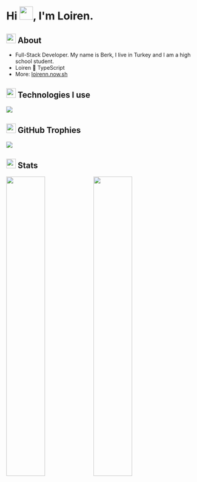 
<h1>Hi <img width="35" src="https://cdn.shopify.com/s/files/1/1061/1924/products/Waving_Hand_Sign_Emoji_Icon_ios10_grande.png" />, I'm Loiren.</h1>

<h2><img width="25" src="https://em-content.zobj.net/thumbs/72/apple/354/blue-book_1f4d8.png" /> About</h2>

- Full-Stack Developer. My name is Berk, I live in Turkey and I am a high school student.
- Loiren 💙 TypeScript
- More: [loirenn.now.sh](https://loirenn.now.sh)

<h2 width="100%"><img width="25" src="https://em-content.zobj.net/thumbs/72/apple/354/laptop_1f4bb.png" /> Technologies I use</h2>
<img src="https://skillicons.dev/icons?i=javascript,typescript,react,vue,svelte,nextjs,nuxtjs,nodejs,mongodb,vscode,git,java,css,html,netlify,tailwindcss,webpack,express,ps,ae,discord&theme=dark" />

<h2 width="100%"><img width="25" src="https://em-content.zobj.net/thumbs/72/apple/354/trophy_1f3c6.png" /> GitHub Trophies</h2>
<img src="https://github-profile-trophy.vercel.app/?username=loirenn&theme=darkhub&no-frame=true" />

<h2 width="100%"><img width="25" src="https://em-content.zobj.net/thumbs/72/apple/354/crystal-ball_1f52e.png" /> Stats</h2>
<img align="left" width="45%" src="https://github-readme-stats.vercel.app/api?username=loirenn&show_icons=true&theme=react&hide_border=true&bg_color=0D1117">
<img align="left" width="45%" src="https://github-readme-streak-stats.herokuapp.com/?user=loirenn&theme=black-ice&hide_border=true&stroke=0000&background=0D1117">
